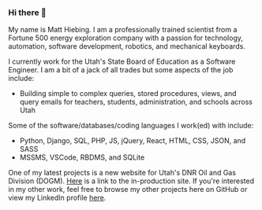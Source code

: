 ### Hi there 👋
My name is Matt Hiebing.  I am a professionally trained scientist from a Fortune 500 energy exploration company with a passion for technology, automation, software development, robotics, and mechanical keyboards.

I currently work for the Utah's State Board of Education as a Software Engineer.  I am a bit of a jack of all trades but some aspects of the job include:
* Building simple to complex queries, stored procedures, views, and query emails for teachers, students, administration, and schools across Utah

Some of the software/databases/coding languages I work(ed) with include:
* Python, Django, SQL, PHP, JS, jQuery, React, HTML, CSS, JSON, and SASS
* MSSMS, VSCode, RBDMS, and SQLite

One of my latest projects is a new website for Utah's DNR Oil and Gas Division (DOGM).  [Here]( https://oilgas.utah.gov/) is a link to the in-production site.  If you're interested in my other work, feel free to browse my other projects here on GitHub or view my LinkedIn profile [here](https://www.linkedin.com/in/matthewhiebing/).
